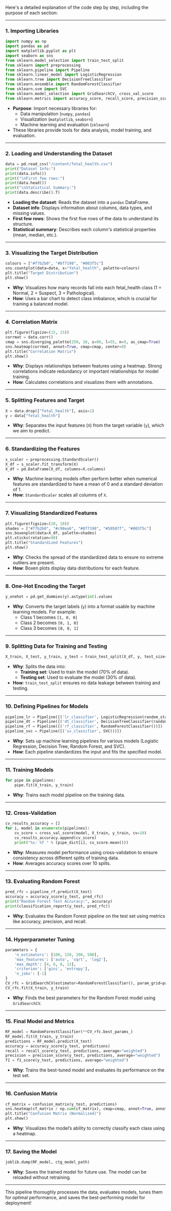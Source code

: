 Here's a detailed explanation of the code step by step, including the purpose of each section:

---

### **1. Importing Libraries**
```python
import numpy as np
import pandas as pd
import matplotlib.pyplot as plt
import seaborn as sns
from sklearn.model_selection import train_test_split
from sklearn import preprocessing
from sklearn.pipeline import Pipeline
from sklearn.linear_model import LogisticRegression
from sklearn.tree import DecisionTreeClassifier
from sklearn.ensemble import RandomForestClassifier
from sklearn.svm import SVC
from sklearn.model_selection import GridSearchCV, cross_val_score
from sklearn.metrics import accuracy_score, recall_score, precision_score, f1_score, classification_report, confusion_matrix
```
- **Purpose**: Import necessary libraries for:
  - Data manipulation (`numpy`, `pandas`)
  - Visualization (`matplotlib`, `seaborn`)
  - Machine learning and evaluation (`sklearn`)
- These libraries provide tools for data analysis, model training, and evaluation.

---

### **2. Loading and Understanding the Dataset**
```python
data = pd.read_csv("/content/fetal_health.csv")
print("Dataset Info:")
print(data.info())
print("\nFirst few rows:")
print(data.head())
print("\nStatistical Summary:")
print(data.describe().T)
```
- **Loading the dataset**: Reads the dataset into a `pandas` DataFrame.
- **Dataset info**: Displays information about columns, data types, and missing values.
- **First few rows**: Shows the first five rows of the data to understand its structure.
- **Statistical summary**: Describes each column's statistical properties (mean, median, etc.).

---

### **3. Visualizing the Target Distribution**
```python
colours = ["#f7b2b0", "#8f7198", "#003f5c"]
sns.countplot(data=data, x="fetal_health", palette=colours)
plt.title("Target Distribution")
plt.show()
```
- **Why**: Visualizes how many records fall into each fetal_health class (1 = Normal, 2 = Suspect, 3 = Pathological).
- **How**: Uses a bar chart to detect class imbalance, which is crucial for training a balanced model.

---

### **4. Correlation Matrix**
```python
plt.figure(figsize=(15, 15))
corrmat = data.corr()
cmap = sns.diverging_palette(250, 10, s=80, l=55, n=9, as_cmap=True)
sns.heatmap(corrmat, annot=True, cmap=cmap, center=0)
plt.title("Correlation Matrix")
plt.show()
```
- **Why**: Displays relationships between features using a heatmap. Strong correlations indicate redundancy or important relationships for model training.
- **How**: Calculates correlations and visualizes them with annotations.

---

### **5. Splitting Features and Target**
```python
X = data.drop(["fetal_health"], axis=1)
y = data["fetal_health"]
```
- **Why**: Separates the input features (`X`) from the target variable (`y`), which we aim to predict.

---

### **6. Standardizing the Features**
```python
s_scaler = preprocessing.StandardScaler()
X_df = s_scaler.fit_transform(X)
X_df = pd.DataFrame(X_df, columns=X.columns)
```
- **Why**: Machine learning models often perform better when numerical features are standardized to have a mean of 0 and a standard deviation of 1.
- **How**: `StandardScaler` scales all columns of `X`.

---

### **7. Visualizing Standardized Features**
```python
plt.figure(figsize=(20, 10))
shades = ["#f7b2b0", "#c98ea6", "#8f7198", "#50587f", "#003f5c"]
sns.boxenplot(data=X_df, palette=shades)
plt.xticks(rotation=90)
plt.title("Standardized Features")
plt.show()
```
- **Why**: Checks the spread of the standardized data to ensure no extreme outliers are present.
- **How**: Boxen plots display data distributions for each feature.

---

### **8. One-Hot Encoding the Target**
```python
y_onehot = pd.get_dummies(y).astype(int).values
```
- **Why**: Converts the target labels (`y`) into a format usable by machine learning models. For example:
  - Class 1 becomes `[1, 0, 0]`
  - Class 2 becomes `[0, 1, 0]`
  - Class 3 becomes `[0, 0, 1]`

---

### **9. Splitting Data for Training and Testing**
```python
X_train, X_test, y_train, y_test = train_test_split(X_df, y, test_size=0.3, random_state=42)
```
- **Why**: Splits the data into:
  - **Training set**: Used to train the model (70% of data).
  - **Testing set**: Used to evaluate the model (30% of data).
- **How**: `train_test_split` ensures no data leakage between training and testing.

---

### **10. Defining Pipelines for Models**
```python
pipeline_lr = Pipeline([('lr_classifier', LogisticRegression(random_state=42))])
pipeline_dt = Pipeline([('dt_classifier', DecisionTreeClassifier(random_state=42))])
pipeline_rf = Pipeline([('rf_classifier', RandomForestClassifier())])
pipeline_svc = Pipeline([('sv_classifier', SVC())])
```
- **Why**: Sets up machine learning pipelines for various models (Logistic Regression, Decision Tree, Random Forest, and SVC).
- **How**: Each pipeline standardizes the input and fits the specified model.

---

### **11. Training Models**
```python
for pipe in pipelines:
    pipe.fit(X_train, y_train)
```
- **Why**: Trains each model pipeline on the training data.

---

### **12. Cross-Validation**
```python
cv_results_accuracy = []
for i, model in enumerate(pipelines):
    cv_score = cross_val_score(model, X_train, y_train, cv=10)
    cv_results_accuracy.append(cv_score)
    print("%s: %f " % (pipe_dict[i], cv_score.mean()))
```
- **Why**: Measures model performance using cross-validation to ensure consistency across different splits of training data.
- **How**: Averages accuracy scores over 10 splits.

---

### **13. Evaluating Random Forest**
```python
pred_rfc = pipeline_rf.predict(X_test)
accuracy = accuracy_score(y_test, pred_rfc)
print("Random Forest Test Accuracy:", accuracy)
print(classification_report(y_test, pred_rfc))
```
- **Why**: Evaluates the Random Forest pipeline on the test set using metrics like accuracy, precision, and recall.

---

### **14. Hyperparameter Tuning**
```python
parameters = {
    'n_estimators': [100, 150, 200, 500],
    'max_features': ['auto', 'sqrt', 'log2'],
    'max_depth': [4, 6, 8, 12],
    'criterion': ['gini', 'entropy'],
    'n_jobs': [-1]
}
CV_rfc = GridSearchCV(estimator=RandomForestClassifier(), param_grid=parameters, cv=5)
CV_rfc.fit(X_train, y_train)
```
- **Why**: Finds the best parameters for the Random Forest model using `GridSearchCV`.

---

### **15. Final Model and Metrics**
```python
RF_model = RandomForestClassifier(**CV_rfc.best_params_)
RF_model.fit(X_train, y_train)
predictions = RF_model.predict(X_test)
accuracy = accuracy_score(y_test, predictions)
recall = recall_score(y_test, predictions, average="weighted")
precision = precision_score(y_test, predictions, average="weighted")
f1 = f1_score(y_test, predictions, average="weighted")
```
- **Why**: Trains the best-tuned model and evaluates its performance on the test set.

---

### **16. Confusion Matrix**
```python
cf_matrix = confusion_matrix(y_test, predictions)
sns.heatmap(cf_matrix / np.sum(cf_matrix), cmap=cmap, annot=True, annot_kws={'size': 15}, fmt=".2%")
plt.title("Confusion Matrix (Normalized)")
plt.show()
```
- **Why**: Visualizes the model’s ability to correctly classify each class using a heatmap.

---

### **17. Saving the Model**
```python
joblib.dump(RF_model, ctg_model_path)
```
- **Why**: Saves the trained model for future use. The model can be reloaded without retraining.

---

This pipeline thoroughly processes the data, evaluates models, tunes them for optimal performance, and saves the best-performing model for deployment!
